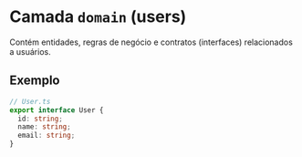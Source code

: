 # Camada `domain` (users)

Contém entidades, regras de negócio e contratos (interfaces) relacionados a usuários.

## Exemplo

```ts
// User.ts
export interface User {
  id: string;
  name: string;
  email: string;
}
``` 